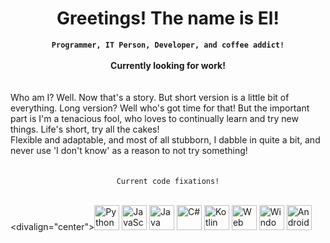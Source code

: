 # <div align="center">Greetings! The name is El!</div>
<div align="center">
  <strong><code>Programmer, IT Person, Developer, and coffee addict!</code></strong>
</div>

<div><br></div>

<div align="center"><strong>Currently looking for work!</strong></div>

</div>
<div><br><br></div>

<div align="centrer">Who am I? Well. Now that's a story. But short version is a little bit of everything. Long version? Well who's got time for that! 
But the important part is I'm a tenacious fool, who loves to continually learn and try new things. Life's short, try all the cakes! <br>Flexible and adaptable, and most of all stubborn, I dabble in quite a bit, and never use 'I don't know' as a reason to not try something!</div>

</div>
<div><br><br></div>

<div align="center"><code>Current code fixations!</code></div>

<div><br></div>

<divalign="center"><img src="https://img.icons8.com/color/48/000000/python--v1.png" alt="Python" width="40" height="40"/>
<img src="https://img.icons8.com/color/48/000000/javascript--v1.png" alt="JavaScript" width="40" height="40"/>
<img src="https://img.icons8.com/color/48/000000/java-coffee-cup-logo--v1.png" alt="Java" width="40" height="40"/>
<img src="https://img.icons8.com/color/48/000000/c-sharp-logo.png" alt="C#" width="40" height="40"/>
<img src="https://img.icons8.com/color/48/000000/kotlin.png" alt="Kotlin" width="40" height="40"/>
<img src="https://img.icons8.com/color/48/000000/html-5--v1.png" alt="Web" width="40" height="40"/>
<img src="https://img.icons8.com/color/48/000000/windows-10.png" alt="Windows" width="40" height="40"/>
<img src="https://img.icons8.com/color/48/000000/android-os.png" alt="Android" width="40" height="40"/></div>
<!--
**thenameisel/thenameisel** is a ✨ _special_ ✨ repository because its `README.md` (this file) appears on your GitHub profile.

Here are some ideas to get you started:

- 🔭 I’m currently working on ...
- 🌱 I’m currently learning ...
- 👯 I’m looking to collaborate on ...
- 🤔 I’m looking for help with ...
- 💬 Ask me about ...
- 📫 How to reach me: ...
- 😄 Pronouns: ...
- ⚡ Fun fact: ...
-->
